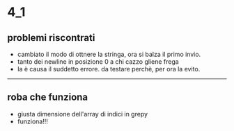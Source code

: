 # 4_1

## problemi riscontrati

- cambiato il modo di ottnere la stringa, ora si balza il primo invio. 
- tanto dei newline in posizione 0 a chi cazzo gliene frega
- la è causa il suddetto errore. da testare perchè, per ora la evito.
---

## roba che funziona
- giusta dimensione dell'array di indici in grepy
- funziona!!!
